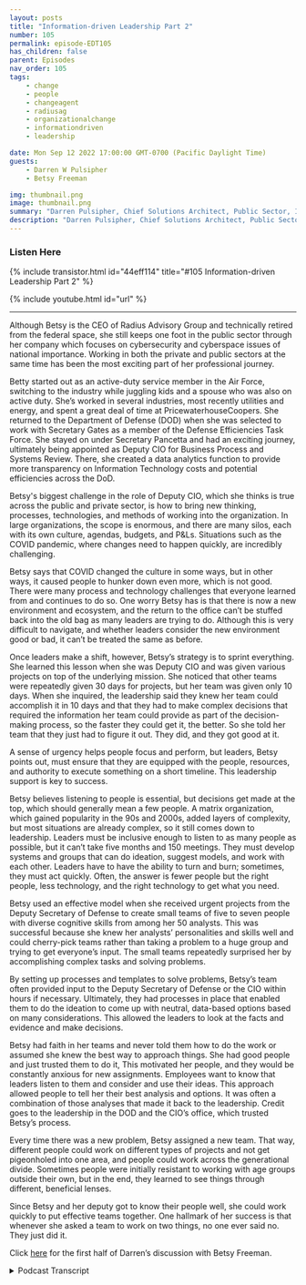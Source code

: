 ```yaml
---
layout: posts
title: "Information-driven Leadership Part 2"
number: 105
permalink: episode-EDT105
has_children: false
parent: Episodes
nav_order: 105
tags:
    - change
    - people
    - changeagent
    - radiusag
    - organizationalchange
    - informationdriven
    - leadership

date: Mon Sep 12 2022 17:00:00 GMT-0700 (Pacific Daylight Time)
guests:
    - Darren W Pulsipher
    - Betsy Freeman

img: thumbnail.png
image: thumbnail.png
summary: "Darren Pulsipher, Chief Solutions Architect, Public Sector, Intel continues his talk with Betsy Freeman, CEO of Radius Advisory Group, about her experience as an information-driven leader in the public and private sectors. Part two of two."
description: "Darren Pulsipher, Chief Solutions Architect, Public Sector, Intel continues his talk with Betsy Freeman, CEO of Radius Advisory Group, about her experience as an information-driven leader in the public and private sectors. Part two of two."
---
```


<div>
<h3>Listen Here</h3>
{% include transistor.html id="44eff114" title="#105 Information-driven Leadership Part 2" %}

{% include youtube.html id="url" %}
</div>

---

Although Betsy is the CEO of Radius Advisory Group and technically retired from the federal space, she still keeps one foot in the public sector through her company which focuses on cybersecurity and cyberspace issues of national importance. Working in both the private and public sectors at the same time has been the most exciting part of her professional journey.

Betty started out as an active-duty service member in the Air Force, switching to the industry while juggling kids and a spouse who was also on active duty. She’s worked in several industries, most recently utilities and energy, and spent a great deal of time at PricewaterhouseCoopers. She returned to the Department of Defense (DOD) when she was selected to work with Secretary Gates as a member of the Defense Efficiencies Task Force.  She stayed on under Secretary Pancetta and had an exciting journey, ultimately being appointed as Deputy CIO for Business Process and Systems Review. There, she created a data analytics function to provide more transparency on Information Technology costs and potential efficiencies across the DoD.

Betsy's biggest challenge in the role of Deputy CIO, which she thinks is true across the public and private sector, is how to bring new thinking, processes, technologies, and methods of working into the organization. In large organizations, the scope is enormous, and there are many silos, each with its own culture, agendas, budgets, and P&Ls. Situations such as the COVID pandemic, where changes need to happen quickly, are incredibly challenging.

Betsy says that COVID changed the culture in some ways, but in other ways, it caused people to hunker down even more, which is not good. There were many process and technology challenges that everyone learned from and continues to do so. One worry Betsy has is that there is now a new environment and ecosystem, and the return to the office can’t be stuffed back into the old bag as many leaders are trying to do. Although this is very difficult to navigate, and whether leaders consider the new environment good or bad, it can’t be treated the same as before.

Once leaders make a shift, however, Betsy’s strategy is to sprint everything. She learned this lesson when she was Deputy CIO and was given various projects on top of the underlying mission. She noticed that other teams were repeatedly given 30 days for projects, but her team was given only 10 days. When she inquired, the leadership said they knew her team could accomplish it in 10 days and that they had to make complex decisions that required the information her team could provide as part of the decision-making process, so the faster they could get it, the better. So she told her team that they just had to figure it out. They did, and they got good at it.

A sense of urgency helps people focus and perform, but leaders, Betsy points out, must ensure that they are equipped with the people, resources, and authority to execute something on a short timeline. This leadership support is key to success.

Betsy believes listening to people is essential, but decisions get made at the top, which should generally mean a few people. A matrix organization, which gained popularity in the 90s and 2000s, added layers of complexity, but most situations are already complex, so it still comes down to leadership. Leaders must be inclusive enough to listen to as many people as possible, but it can’t take five months and 150 meetings. They must develop systems and groups that can do ideation, suggest models, and work with each other. Leaders have to have the ability to turn and burn; sometimes, they must act quickly. Often, the answer is fewer people but the right people, less technology, and the right technology to get what you need.

Betsy used an effective model when she received urgent projects from the Deputy Secretary of Defense to create small teams of five to seven people with diverse cognitive skills from among her 50 analysts. This was successful because she knew her analysts’ personalities and skills well and could cherry-pick teams rather than taking a problem to a huge group and trying to get everyone’s input. The small teams repeatedly surprised her by accomplishing complex tasks and solving problems.

By setting up processes and templates to solve problems, Betsy’s team often provided input to the Deputy Secretary of Defense or the CIO within hours if necessary. Ultimately, they had processes in place that enabled them to do the ideation to come up with neutral, data-based options based on many considerations. This allowed the leaders to look at the facts and evidence and make decisions.

Betsy had faith in her teams and never told them how to do the work or assumed she knew the best way to approach things. She had good people and just trusted them to do it, This motivated her people, and they would be constantly anxious for new assignments. Employees want to know that leaders listen to them and consider and use their ideas. This approach allowed people to tell her their best analysis and options. It was often a combination of those analyses that made it back to the leadership. Credit goes to the leadership in the DOD and the CIO’s office, which trusted Betsy’s process.

Every time there was a new problem, Betsy assigned a new team. That way, different people could work on different types of projects and not get pigeonholed into one area, and people could work across the generational divide. Sometimes people were initially resistant to working with age groups outside their own, but in the end, they learned to see things through different, beneficial lenses.

Since Betsy and her deputy got to know their people well, she could work quickly to put effective teams together. One hallmark of her success is that whenever she asked a team to work on two things, no one ever said no. They just did it.

Click [here](episode-EDT104) for the first half of Darren’s discussion with Betsy Freeman. 


<details>
<summary> Podcast Transcript </summary>

<p>﻿1</p>
<p>Hello, thisis Darren Pulsipher, chief solutionarchitect of public sector at Intel.</p>
<p>And welcome to Embracing</p>
<p>Digital Transformation,where we investigate effective change,leveragingpeople, process and technology.</p>
<p>On today's episode, Information</p>
<p>Driven Leadership Parttwo with Betsy Freeman.</p>
<p>Tell me, tell me some of the thingsthat didn't work out for youor that you went down one route.</p>
<p>You go, wow, that wasthat didn't quite work out.</p>
<p>Did you have any experience like that?</p>
<p>I had a lot of that.</p>
<p>And and I will tell you,my my leadership experienceis that I'm still in the learning mode.</p>
<p>I think I unfortunately,</p>
<p>I don't think I'll ever mature enough.</p>
<p>I'll be in the learning mode for forever.</p>
<p>I'll give credit to being ableto survive the mistakes.</p>
<p>And there were manybecause we had no guardrails,we just kind of put two bumpers in placeand we started driving the cardown the highwayat a very high rate of speed.</p>
<p>And we dropped awe dropped a Porsche engineinto a VW body.</p>
<p>Okay.</p>
<p>So we were we were not at allwhere we thought we would bewhen we started this.</p>
<p>But the credit goes really to my team whowho did a lot of work and learned with meabout taking hits when you were wrong.</p>
<p>I went in with the premisethat if we failedat something, it wasn't going to bethe end of what we were going to do.</p>
<p>And people were, of course,very worried about that.</p>
<p>Right.</p>
<p>And so we kind of hadthis instant reaction when we started out,geez, I don't want to tell herif we couldn't get itor if we did it wrong,and now we've got to go back and do it.</p>
<p>And we can't make the ten days.</p>
<p>And so they just didn't want to.</p>
<p>So I just kind of got rid of that.</p>
<p>Darren And I got rid of it because notbecause I had some great leadership skill,but because the environmentin which I was inwhich my leadership allowed us to beand allowed us to rest, they enabled that.</p>
<p>I got myselfchewed out by some very high level peopleat the Pentagonon the evening and oftentimesin front of of my my entire team,</p>
<p>I used to take my entire team inwhoever was on an analyst groupto do a particular problem.</p>
<p>We went into briefing to the CIO beforeit went to the deputy secretaryor the secretary,and it always madeeverybody in the front office very madbecause I took 35 people in there.</p>
<p>Right, because I put everybodythat did anything, any support,any whatever,and not just the core team, right?</p>
<p>Because we were all involvedin all of the work.</p>
<p>It's all success or failureand we're all in it together.</p>
<p>And but they would see meget chewed out badlyknowing how much we did.</p>
<p>And what I figured outvery quickly is I couldn't blink.</p>
<p>I just took it and said, You're right,we should have done it this way.</p>
<p>I didn't offer an excuse.</p>
<p>I didn't defend myself.</p>
<p>I just took it and said, You know what?</p>
<p>We didn't get it right.</p>
<p>We'll go back and we will get it right.</p>
<p>And we'd go backand they'd all be apologizing.</p>
<p>And I'd say,</p>
<p>No, you didn't do anything wrong.</p>
<p>We just missed the mark,so let's just keep going.</p>
<p>And they're like,</p>
<p>Okay, so we just went back at itand then we learned something even better.</p>
<p>And so Betsy, that's an incredible lessonthat you taughtyour staff that brilliant.</p>
<p>Right?</p>
<p>Because a lot of times when you go inand you get railed,then you have to come back inthrough your own filters, figure outhow you're going to communicateto the team that we missed the mark.</p>
<p>Instead, they got to heardirectly from the customer.</p>
<p>That's right.</p>
<p>And again, to credit the leadership there,</p>
<p>I had the agreement with the CIOand the principal deputythat if we ever did screw something up,which,like I said,we did on on a number of occasions,that if they were going toif they were going to correct me there,</p>
<p>I didn't I didn't care thatthey corrected me in front of the team,but I wanted them to correct meas the leader and not the team.</p>
<p>And to the creditof both of those leaders,they made a point of just chewingthe living daylights out of me.</p>
<p>And then in the next breath,they would say, and team,you did every thingyou were supposed to do.</p>
<p>Here we see the level of analysis.</p>
<p>We see the level of this, whatever. Right.</p>
<p>And so it didn't</p>
<p>I was worried the first time that happenedit was going to be about the leadersfailure.</p>
<p>It wasn't.</p>
<p>The team saw it and they internalizedand they went, if she failed, we failed.</p>
<p>Right.</p>
<p>And I said, well, you know,so we fell together.</p>
<p>We went togetherand we just kind of went on.</p>
<p>It just went, What.</p>
<p>Are you going to write a book? Betsy?</p>
<p>You need to write a book about this stuff.</p>
<p>Yeah, I seriously, I've never met a leaderthat ever did that.</p>
<p>Like I say, it was only because</p>
<p>I was in an environmentwith leaders above methat allowed me to do that, allowed.</p>
<p>It to happen.</p>
<p>I think it's</p>
<p>I think it's a brilliant techniquebecause theyyour team gets to see you as the leader.</p>
<p>I am responsible. Right?</p>
<p>If we didn't hit it as a team,that's my fault.</p>
<p>Well, it is ultimately.</p>
<p>No, ultimately.</p>
<p>And ultimately,you're the one that's accountable.</p>
<p>I think it goes back to the thread</p>
<p>I keep coming back to.</p>
<p>And that's the thing on leadershipbecause at the end of the day,if you're not down in it enough to knowand I get it, you know,organizations are big and they're complexand I only had a team of 50 people there.</p>
<p>But at the end of the day,the outreach that we did from there acrossall of the Department of Defense,it there has to besome ability to take yourselfand put yourself into wherepeople are thinking through those issuesif you want to understand themas the leader.</p>
<p>And it does make you accessible,you have to be accessible.</p>
<p>You have to be accountableand responsible.</p>
<p>And they have to see you be accountable.</p>
<p>Right.</p>
<p>Because if you want themto be accountable, responsible,they got to see you do it.</p>
<p>Yeah.</p>
<p>And if you do it,if they don't see you do it,they have no incentiveand no reason to do it themselves.</p>
<p>They really don't in my personal things.</p>
<p>That that that's pretty,pretty incredible.</p>
<p>All right. That's it.</p>
<p>Let's shift gears a little bit.</p>
<p>Tell me aboutone of your biggest successesthat you just went.</p>
<p>Maybe that was awesome.</p>
<p>You know what I mean?</p>
<p>Something just went so well that you werethat you sit back and you go,the team was firing on all cylinders.</p>
<p>We knocked it out of the park.</p>
<p>We made a huge difference.</p>
<p>What made it happenand how did that happen for you?</p>
<p>So let's see.</p>
<p>I don't want to get I don't wantto get too lengthy here on you, but</p>
<p>I think the last question you gave meis related to this question.</p>
<p>What were the thingsthat were the toughest? Right.</p>
<p>Because we had a lot of places wherewe tried to do things that it didn't work.</p>
<p>People didn't want to work with us.</p>
<p>We didn't have enough datato actually do a good analysis.</p>
<p>We didn't have the right peopleand we had to get it figured out right.</p>
<p>All of those things come into play.</p>
<p>The flip side of that coin is, is,is just is just those same thingswhere we had all of the right thingsto put some things together.</p>
<p>And I guess the thingthat stands out in my head maybethe biggest actually Russ says thethe earlydevelopment of what nowthe department is usingto audit their financials for Congress.</p>
<p>We were in a subcommittee meetingto a committeethat we'd been appointed to,and on that particular occasion,</p>
<p>I took my deputy and one of the analystswith me because they wanted to hearwhat was going on in the meetings.</p>
<p>And we were doing some review across thethe at the top of the,the OSD, the Office of Secretary Defenseand the the major undersecretariesareas there to find some efficienciesand look at the accuracy of some databecause we needed to find some moneythat we didn't have.</p>
<p>And we knew that it'sthere's it's hidden in there, right?</p>
<p>It's wasted.</p>
<p>It's duplicative, duplicative, whatever.</p>
<p>And we had been in this this,you know, series of meetingsfor like four months.</p>
<p>And I took these guys on this occasionand we finally kind ofgot down to brass tackswhere the senior leader in the controllersaid, you know, we just have to havesomebody that can do this analysisand we're just not getting there.</p>
<p>You know,we're not coming to where we need to be.</p>
<p>And I saw my deputy's eyesjust get really big and you kind ofgave me this, don't do it. Look right.</p>
<p>And, you know, I knew looking around thetable that we could do it.</p>
<p>And so</p>
<p>I stuck my footin it, much to his chagrin, and just said,you know what, just let uslet us take a crack at this right.</p>
<p>And so the CEOs office was the last placeyou would go for that kind of support.</p>
<p>But we did it.</p>
<p>We took what we thoughtwas going to be anotherfour or five weeks, and we turned itinto actually another four or five months.</p>
<p>But we came up witha very large data analysis capabilitywhich help people to understandthat when you collectdata, you'll know this in the business,that you're in,and everybodythat deals with data gets this.</p>
<p>If you're if you're collecting datafrom many diverse sources, right.</p>
<p>It everybody says they'rethey're measuring apples and oranges,but actually, it's it comes back as applesand pineapples and pomegranates.</p>
<p>And you may have a couple of monkeysand a few dogs in there.</p>
<p>Right.</p>
<p>And everybodysays, here's here's our personnel numbers.</p>
<p>But because they're all, youknow, required in a different wayand the standards are different,you can't create a baselinein which you canyou can actually operate from.</p>
<p>So wedid a lot of work to actually do that.</p>
<p>We found and tested an analyticand automated capability,which is the precursorto what they're using in the DOD nowand belongs to another commercial entity.</p>
<p>But it was one of those things that well,when we got done,we sat back and we we said,we can't believe we did that.</p>
<p>And so we were very excited about it.</p>
<p>In the end,the a lot of the work that we did,there was a great handful of projectsthat we did the initial analysis onand said, Hey, the department's got to gokeep going with thisbecause there's more to be done.</p>
<p>And this can not only save money,it can save lives.</p>
<p>It's the right thing to dofor the department and for the nation.</p>
<p>And many of those ideaswent to the Defense Innovation Unitand kept and kept going and still live on.</p>
<p>And so for those things,we had an opportunity to see the field.</p>
<p>And when you deal with large organizationslike the DODor any large corporate organization,because of all the issues with,you know, resources and peopleand leadership and money and culture,you you have to make advancementsand transformation over time.</p>
<p>And we were just happy to have beenat the right place at the right timewith the right set of leadersthat enabled us to do a missionwhere we had some latitude.</p>
<p>And, you know, we we we just said, let'sjust go give it the best shot we got.</p>
<p>And if we get it, we get it.</p>
<p>And we had a lot of pushbackalong the way, but several othermilitary services still use the basisfor that analysis and what they doand how they now manage their fundingand their resources on things.</p>
<p>And so they can give a much more accuratepicture of whatthey're doing to their leadershipand to the Congress and everyone else.</p>
<p>So I think if you went backand you asked everybody therethat was a big and defining moment for usbecause wewe worked very hard on it and even weweren't sure we could do it at the start.</p>
<p>But wewe ended up doing something we neverknow.</p>
<p>You just product another interesting thingthat I see and great leadersand it's risk taking youyou could have sat on your hands that day.</p>
<p>And my deputy wished I had.</p>
<p>Yeah. But.</p>
<p>But you didn't because you kneweven that was risky, right?</p>
<p>Because it's big exposure.</p>
<p>You knew you can make a difference.</p>
<p>It is big exposure.</p>
<p>But again, you know,it comes back to the fact that I knew thatif I tried it and we couldn't do it,my leaders would have my back.</p>
<p>But what's the opposite to that, Darren?</p>
<p>I mean, you know, when you'rein those situations, you can sit thereand you can say, okay,then nobody can do it.</p>
<p>And that can never be the answer.</p>
<p>The answer can never be,</p>
<p>Hey, there's nobody that can take it on.</p>
<p>And it is a matter of it is a risk thing,it's a risk management thing.</p>
<p>And you do have to manage whatyou do when you take a risk.</p>
<p>But if you nevertake the risk, then how will you knowif you can ever innovate anything?</p>
<p>Like I said when we did it,</p>
<p>I have to tell you, that nightwhen I went home, I think I hadtwo glasses of wine and said, okay,now I know.</p>
<p>I said, we should do thisand I'm confident we can do it.</p>
<p>Do I know how we're going to do it or whatwe're going to do? No.</p>
<p>And so that was a little chilling to me.</p>
<p>Well, it's interesting, Betsy,because you took out you take a riskand then you went and did it.</p>
<p>And I like what you said here, because Idon't think you realize something.</p>
<p>A lot of people that were thatthat were in your shoes or would have beenin your shoes would have said, no,</p>
<p>I just don't think it can be done.</p>
<p>And you said, no, you you'rethe type of person if something's on fire,you go there to help.</p>
<p>You don't run away.</p>
<p>I can tell you look at look at allof the problems we're facing today, Daryn.</p>
<p>This is about this is about strategic,strategic insight.</p>
<p>Right.</p>
<p>If you don't try something,you will never know.</p>
<p>And we have so many difficult problemsthat if everybody says it's too hard,how do we get tothe next gen of nuclear energy?</p>
<p>How do we get to, you know,electric vehicles and charging stationsthat are secure for cars?</p>
<p>Right.</p>
<p>How do we get to all these other thingsif we don't try?</p>
<p>The reason we don't tryis because we're afraid to fail.</p>
<p>What I learned in that experienceis if I fail, I fail.</p>
<p>If you want to fire me, fire me.</p>
<p>There was more than once where I went inand I was so frustrated I would, you know,set my card that got me into the Pentagonand I'd lay it out on the CEO'sdesk and say, okay, I'm just done.</p>
<p>Okay,just just go ahead and I'm done, right?</p>
<p>And he'd say,</p>
<p>Pick that up, put it on, go home,drink another glass of wine tonightand I'll see you tomorrow morning.</p>
<p>Right.</p>
<p>And so he was very good about that.</p>
<p>And sobut like I say, I think you you know,my premise with the team was alwaysand they know I said two common things.</p>
<p>I always said is figure it out,go figure it out.</p>
<p>Whatever it is, go figure it out.</p>
<p>And the otherwas make them tell, you know.</p>
<p>Oh, and let's.</p>
<p>Make them tell. You know.</p>
<p>Can can you elaboratea little bit more on that?</p>
<p>Because I think</p>
<p>I know where you're headed.</p>
<p>They're going to want to make sureeveryone understands.</p>
<p>So the answer what you just brought upis that it's easier just to say no.</p>
<p>Yeah, right.</p>
<p>Yeah. Well,and that's what everybody does.</p>
<p>It's just. No, because it's too hard.</p>
<p>Well, what,what an analyst has to be able to doand a strategist has to be ableto successfully do,is to make a business case so strongabout the impact of what will happenif you succeedthat and provide all the dataand information about what's the cost,what's the timeline, what's the risk.</p>
<p>All of those things.</p>
<p>And with fact based evidence not, hey,</p>
<p>I'm going to gut check this, right?</p>
<p>So you can prove the mathand everything else.</p>
<p>But when you can do that,then you can take it in.</p>
<p>And I don't care what leaderyou put it in front of,this is why options are goodand not just recommendations.</p>
<p>You know, you give somebodythat's at the top of an organizationand most often you can lay out the optionsand you don't have to indicatewhat should happen because they look at itand they go, Duh,</p>
<p>I didn't know this rightor I didn't see this,or there's a piece of informationthat I didn't have that I wasn't aware of,and that makes a difference.</p>
<p>And they can make a good choice, right?</p>
<p>And so every time we wanted to godo something and we knew that it probablywas not going to fly on first,first blush, my advice,everybody was, you know, build thebusiness case, make them tell, you know,and if you really builda good business case and you cancommunicate it quickly and effectivelyand with the single sheet of paperleaders, public or private,have a hard time telling, you know,because it makes so much sense.</p>
<p>And it's within the mission, it'swithin the scope of the business.</p>
<p>It works for the operation.</p>
<p>It supports the customers.</p>
<p>It's secure.</p>
<p>Why would you not do it right?</p>
<p>Yeah. No, no, I hear you.</p>
<p>So, Betsy, this has been in credible.</p>
<p>Every time I talk to you,</p>
<p>I learn so much more so than</p>
<p>I do.</p>
<p>I'm like.</p>
<p>And I wish. I wish I worked for you.</p>
<p>I wish I had that opportunityto work for you at some time,because I would have learned so muchfrom just your justyour experienceand your your attitude towards leadership.</p>
<p>I think it's wonderful.</p>
<p>Well, I think if there is a bottom lineto leadership these days, it'sit runs through the thread of everything.</p>
<p>And the leader is the linchpin.</p>
<p>If you if you got to figure out how to hittransformation, if you got to figure outwhere you're going with technology,if you got to figure out anythingabout your organization, my challenge toeverybody is go back and reviewand redefine leadership development,because at every point inthe organization these days,it doesn't matter where you go.</p>
<p>I hear the challenge from leadersat every level.</p>
<p>We just don't have enough leaders.</p>
<p>They don't know how to do these things.</p>
<p>They aren't opento these types of suggestions.</p>
<p>They aren't this, thatand the other thing.</p>
<p>And it's because we're working with withcareer development systemsand performance management systemsand leadership developmentthat are all siloed in their own waysinstead of integrated.</p>
<p>And we have to start to develop leaderswho can ask the technology questionsthat we couldn't answer before.</p>
<p>We don't have technology leaders.</p>
<p>We don't have any kind of leaderthat has grown upso much in an information worldthat we're challenge with nowand learning those thingsand teaching peoplethose things about data analytics andthe use of AI and all of the other pieces.</p>
<p>It's not just technology, right?</p>
<p>Those things are essentialto how well our companieswill perform, how our securitywill perform going forward.</p>
<p>And so I would say if there's one lesson</p>
<p>I've learned is that you got to reviewand redefine how you developyour leaders don't just stuffthe new scenarios into the old bagbecause the old bag is gone.</p>
<p>It's not about color in outside the boxanymore because the boxes are long gone.</p>
<p>Yeah. It's not a box anymore, is it?</p>
<p>There's not a box anymore.</p>
<p>There's an ecosystem now and it's a lotbigger and it continues to turn.</p>
<p>It doesn't just sit still like the box.</p>
<p>Yeah.</p>
<p>Thank you so much for having me, Darren.</p>
<p>I really appreciate the opportunity.</p>
<p>I always enjoy talking with, you.</p>
<p>Know, this I like I said before,thanks, Betsy, for coming on.</p>
<p>We most definitely will haveto have you come back again.</p>
<p>And forthose of you that want to hear morefrom Betsy, where you can contact Patsy,she's got a consulting companyout of Michigan.</p>
<p>You can always visit her in Hollandbecause it's wonderful in Holland.</p>
<p>And now Radiusradius ag right.</p>
<p>Radius advisory group.</p>
<p>We're at that radiusag.com.</p>
<p>Right. There you go. Thanks again, Betsy.</p>
<p>Thanks a lot, Darren.</p>
<p>Thank you for listeningto Embracing Digital Transformation today.</p>
<p>If you enjoyed our podcast,give it five stars on your favoritepodcasting site or YouTube channel.</p>
<p>You can find out more informationabout embracing digital transformationand embracingdigital.org until next time.</p>
<p>Go out and do something wonderful.</p>

</details>
